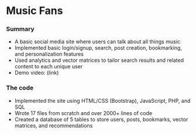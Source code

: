 # Music Fans

### Summary
- A basic social media site where users can talk about all things music
- Implemented basic login/signup, search, post creation, bookmarking, and personalization features
- Used analytics and vector matrices to tailor search results and related content to each unique user
- Demo video: (link)

### The code
- Implemented the site using HTML/CSS (Bootstrap), JavaScript, PHP, and SQL
- Wrote 17 files from scratch and over 2000+ lines of code
- Created a database of 5 tables to store users, posts, bookmarks, vector matrices, and recommendations
